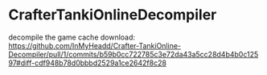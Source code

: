 # CrafterTankiOnlineDecompiler
 decompile the game cache
 download:
 https://github.com/InMyHeadd/Crafter-TankiOnline-Decompiler/pull/1/commits/b59b0cc722785c3e72da43a5cc28d4b4b0c12597#diff-cdf948b78d0bbbd2529a1ce2642f8c28
